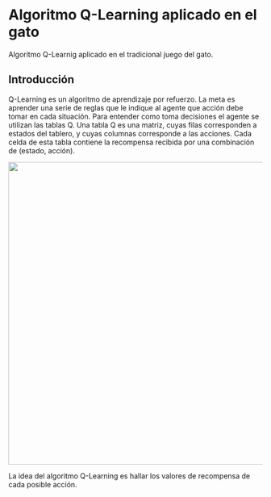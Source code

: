 # Algoritmo Q-Learning aplicado en el gato
Algoritmo Q-Learnig aplicado en el tradicional juego del gato.

## Introducción

Q-Learning es un algoritmo de aprendizaje por refuerzo. La meta es aprender una serie de reglas que le indique al agente que acción debe tomar en cada situación.  Para entender como toma decisiones el agente se utilizan las tablas Q. Una tabla Q es una matriz, cuyas filas corresponden a estados del tablero, y cuyas columnas corresponde a las acciones. Cada celda de esta tabla contiene la recompensa recibida por una combinación de (estado, acción). 

<p align="center">
  <img width="600" height="600" src="https://rubenlopezg.files.wordpress.com/2015/05/direct_reward1.png">
</p>

La idea del algoritmo Q-Learning es hallar los valores de recompensa de cada posible acción.
